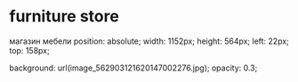 <h1>furniture store</h1>
    <p>магазин мебели</h1>
position: absolute;
width: 1152px;
height: 564px;
left: 22px;
top: 158px;

background: url(image_562903121620147002276.jpg);
opacity: 0.3;
